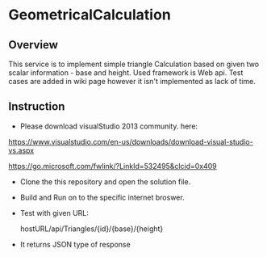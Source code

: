 # GeometricalCalculation 
## Overview
This service is to implement simple triangle Calculation based on given two scalar information - base and height. Used framework is Web api. Test cases are added in wiki page however it isn't implemented as lack of time.

## Instruction
* Please download visualStudio 2013 community. here: 

 https://www.visualstudio.com/en-us/downloads/download-visual-studio-vs.aspx

 https://go.microsoft.com/fwlink/?LinkId=532495&clcid=0x409 
* Clone the this repository and open the solution file. 
* Build and Run on to the specific internet broswer.
* Test with given URL: 

  hostURL/api/Triangles/{id}/{base}/{height}
 
 * It returns JSON type of response
